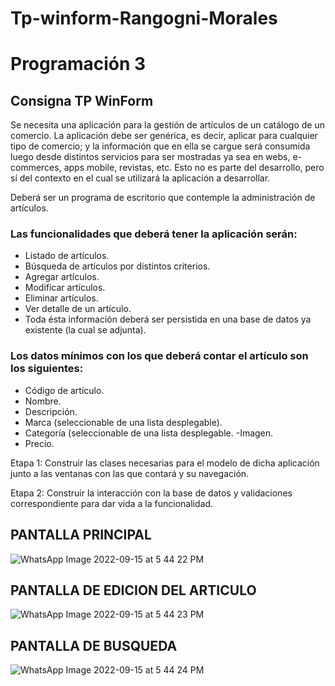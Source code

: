 # Tp-winform-Rangogni-Morales
# Programación 3

## Consigna TP WinForm
Se necesita una aplicación para la gestión de artículos de un catálogo de un comercio. La aplicación debe ser genérica, es decir, aplicar para cualquier tipo de comercio; y la información que en ella se cargue será consumida luego desde distintos servicios para ser mostradas ya sea en webs, e-commerces, apps mobile, revistas, etc. Esto no es parte del desarrollo, pero sí del contexto en el cual se utilizará la aplicación a desarrollar.

Deberá ser un programa de escritorio que contemple la administración de artículos. 

###  Las funcionalidades que deberá tener la aplicación serán:

- Listado de artículos.
- Búsqueda de artículos por distintos criterios.
- Agregar artículos.
- Modificar artículos.
- Eliminar artículos.
- Ver detalle de un artículo.
- Toda ésta información deberá ser persistida en una base de datos ya existente (la cual se adjunta).

### Los datos mínimos con los que deberá contar el artículo son los siguientes:

- Código de artículo.
- Nombre.
- Descripción.
- Marca (seleccionable de una lista desplegable).
- Categoría (seleccionable de una lista desplegable.
-Imagen.
- Precio.


Etapa 1: Construir las clases necesarias para el modelo de dicha aplicación junto a las ventanas con las que contará y su navegación.

Etapa 2: Construir la interacción con la base de datos y validaciones correspondiente para dar vida a la funcionalidad.


## PANTALLA PRINCIPAL

![WhatsApp Image 2022-09-15 at 5 44 22 PM](https://user-images.githubusercontent.com/84431245/190506626-d735a2a2-ddd7-4381-a089-d6d113583c2a.jpeg)

## PANTALLA DE EDICION DEL ARTICULO

![WhatsApp Image 2022-09-15 at 5 44 23 PM](https://user-images.githubusercontent.com/84431245/190506609-53a1d893-6cdf-436f-a699-9d05b885ecff.jpeg)

## PANTALLA DE BUSQUEDA

![WhatsApp Image 2022-09-15 at 5 44 24 PM](https://user-images.githubusercontent.com/84431245/190506578-9e8fd32c-6296-44d1-b380-93ea9919f88d.jpeg)



